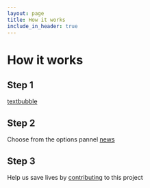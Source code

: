 ```yaml
---
layout: page
title: How it works
include_in_header: true
---
```


# How it works

## Step 1
[textbubble](assets\textbubble.png)


## Step 2
Choose from the options pannel
[news](assets/news.png)
## Step 3


Help us save lives by [contributing](https://www.gofundme.com/f/help-spread-information-about-covid19-via-text) to this project 

